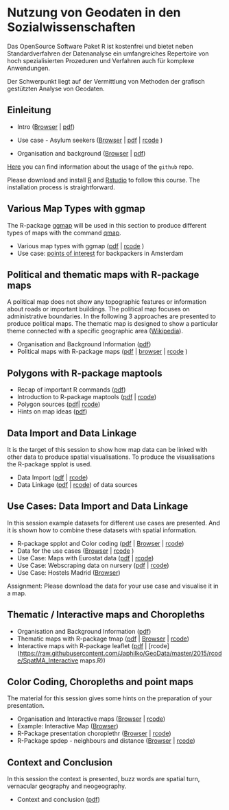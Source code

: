Nutzung von Geodaten in den Sozialwissenschaften
====================

Das OpenSource Software Paket R ist kostenfrei und bietet neben Standardverfahren der Datenanalyse ein umfangreiches Repertoire von hoch spezialisierten Prozeduren und Verfahren auch für komplexe Anwendungen.

Der Schwerpunkt liegt auf der Vermittlung von Methoden der grafisch gestützten Analyse von Geodaten. 


Einleitung
---------------------

- Intro ([Browser](https://github.com/Japhilko/GeoData/blob/master/2015/slides/Introduction.md) |
[pdf](https://github.com/Japhilko/GeoData/blob/master/2015/slides/Introduction.pdf))

- Use case - Asylum seekers ([Browser](https://github.com/Japhilko/GeoData/blob/master/2015/slides/Asylum_seekers.md) |  [pdf](https://github.com/Japhilko/GeoData/blob/master/2015/slides/Asylum_seekers.pdf) | [rcode](https://github.com/Japhilko/GeoData/blob/master/2015/rcode/SpatMA_AsylumSeekers.R) )
- Organisation and background ([Browser](https://github.com/Japhilko/GeoData/blob/master/2015/slides/Organisation_and_background.md) |
[pdf](https://github.com/Japhilko/GeoData/blob/master/2015/slides/Organisation_and_background.pdf))


[Here](https://github.com/Japhilko/GeoData/blob/master/2015/slides/github.md) you can find information about the usage of the `github` repo.

Please download and install [R](https://cran.uni-muenster.de/) and [Rstudio](https://www.rstudio.com/products/rstudio/download/) to follow this course. The installation process is straightforward. 

Various Map Types with ggmap
---------------------

The R-package [ggmap](http://journal.r-project.org/archive/2013-1/kahle-wickham.pdf) will be used in this section to 
produce different types of maps with the command [qmap](http://www.inside-r.org/packages/cran/ggmap/docs/qmap).

- Various map types with ggmap ([pdf](https://github.com/Japhilko/GeoData/raw/master/2015/slides/MapTypes.pdf) | [rcode](https://raw.githubusercontent.com/Japhilko/GeoData/master/2015/rcode/SpatMA_ggmap.R) )
- Use case: [points of interest](https://rpossib.wordpress.com/2015/09/15/points-of-interest-for-backpackers/) for backpackers in Amsterdam

Political and thematic maps with R-package maps 
---------------------

A political map does not show any topographic features or information about roads or important buildings. The political map focuses on administrative boundaries. In the following 3 approaches are presented to produce political maps. The thematic map is designed to show a particular theme connected with a specific geographic area ([Wikipedia](https://en.wikipedia.org/wiki/Thematic_map)). 

- Organisation and Background Information ([pdf](https://github.com/Japhilko/GeoData/blob/master/2015/slides/SpatialMA_Course3.pdf))
- Political maps with R-package maps ([pdf](https://github.com/Japhilko/GeoData/blob/master/2015/slides/C_maps.pdf) | [browser](https://rpossib.wordpress.com/2015/09/18/political-maps-with-r/) | [rcode](https://raw.githubusercontent.com/Japhilko/GeoData/master/2015/rcode/SpatMA_maps.R) )


Polygons with R-package maptools
---------------------

- Recap of important R commands ([pdf](https://github.com/Japhilko/GeoData/blob/master/2015/slides/RcommandsRecap.pdf))
- Introduction to R-package maptools ([pdf](https://github.com/Japhilko/GeoData/blob/master/2015/slides/D_maptools.pdf) 
| [rcode](https://raw.githubusercontent.com/Japhilko/GeoData/master/2015/rcode/SpatMA_maptools.R))
- Polygon sources ([pdf](https://github.com/Japhilko/GeoData/blob/master/2015/slides/PolygonSources.pdf)| [rcode](https://raw.githubusercontent.com/Japhilko/GeoData/master/2015/rcode/SpatMA_polygonSources.R))
- Hints on map ideas ([pdf](https://github.com/Japhilko/GeoData/blob/master/2015/slides/MapIdeas.pdf))


Data Import and Data Linkage
---------------------
It is the target of this session to show how map data can be linked with other data to produce spatial visualisations. To produce the visualisations the R-package spplot is used.


- Data Import ([pdf](https://github.com/Japhilko/GeoData/blob/master/2015/slides/dataImport.pdf) | [rcode](https://raw.githubusercontent.com/Japhilko/GeoData/master/2015/rcode/SpatMA_dataImport.R)) 
- Data Linkage ([pdf](https://github.com/Japhilko/GeoData/blob/master/2015/slides/Matching.pdf) | [rcode](https://raw.githubusercontent.com/Japhilko/GeoData/master/2015/rcode/SpatMA_Matching.R))
of data sources


Use Cases: Data Import and Data Linkage
---------------------
In this session example datasets for different use cases are presented. And it is shown how to combine these datasets with spatial information.


- R-package spplot and Color coding ([pdf](https://github.com/Japhilko/GeoData/blob/master/2015/slides/E_spplot.pdf)  | [Browser](https://github.com/Japhilko/GeoData/blob/master/workshops/E_spplot.md) | 
[rcode](https://raw.githubusercontent.com/Japhilko/GeoData/master/2015/rcode/SpatMA_spplot.R))
- Data for the use cases ([Browser](https://github.com/Japhilko/GeoData/blob/master/workshops/Course6.md) | 
[rcode](https://raw.githubusercontent.com/Japhilko/GeoData/master/2015/rcode/SpatMA_DataUseCases.R)
)
- Use Case: Maps with Eurostat data ([pdf](https://github.com/Japhilko/GeoData/blob/master/2015/slides/eurostatMapsR.pdf) | [rcode](https://raw.githubusercontent.com/Japhilko/GeoData/master/2015/rcode/SpatMA_EurostatMaps.R))
- Use Case: Webscraping data on nursery ([pdf](https://github.com/Japhilko/GeoData/blob/master/2015/slides/WebScraping.pdf) | [rcode](https://raw.githubusercontent.com/Japhilko/GeoData/master/2015/rcode/SpatMA_WebScraping.R))
- Use Case: Hostels Madrid ([Browser](https://github.com/Japhilko/GeoData/blob/master/workshops/Madrid_hostels.md))

Assignment: Please download the data for your use case and visualise it in a map.

Thematic / Interactive maps and Choropleths
---------------------

- Organisation and Background Information ([pdf](https://github.com/Japhilko/GeoData/blob/master/2015/slides/Course7.pdf))
- Thematic maps with R-package tmap ([pdf](https://github.com/Japhilko/GeoData/blob/master/2015/slides/F_tmap.pdf) |
[Browser](https://github.com/Japhilko/GeoData/blob/master/workshops/F_tmap.md) | 
[rcode](https://raw.githubusercontent.com/Japhilko/GeoData/master/2015/rcode/SpatMA_tmap.R))
- Interactive maps with R-package leaflet 
([pdf](https://github.com/Japhilko/GeoData/blob/master/2015/slides/Interactive_maps.pdf) |
[rcode](https://raw.githubusercontent.com/Japhilko/GeoData/master/2015/rcode/SpatMA_Interactive maps.R))

Color Coding, Choropleths and point maps
---------------------
The material for this session gives some hints on the preparation of your presentation. 

- Organisation and Interactive maps ([Browser](https://github.com/Japhilko/GeoData/blob/master/2015/slides/Course8.md)
| [rcode](https://raw.githubusercontent.com/Japhilko/GeoData/master/2015/rcode/SpatMA_PrepPresentation.R))
- Example: Interactive Map ([Browser](http://rpubs.com/Japhilko82/Campsites))
- R-Package presentation choroplethr ([Browser](https://github.com/Japhilko/GeoData/blob/master/workshops/G_Choroplethr.md) | 
[rcode](https://raw.githubusercontent.com/Japhilko/GeoData/master/2015/rcode/SpatMA_Choroplethr.R))
- R-Package spdep - neighbours and distance ([Browser](https://github.com/Japhilko/GeoData/blob/master/2015/slides/K_spdep.md) |
[rcode](https://raw.githubusercontent.com/Japhilko/GeoData/master/2015/rcode/SpatMA_spdep.R))


Context and Conclusion
---------------------
In this session the context is presented, buzz words are spatial turn, vernacular geography and neogeography.

- Context and conclusion ([pdf](https://github.com/Japhilko/GeoData/blob/master/2015/slides/SpatialMA_Course11.pdf))
